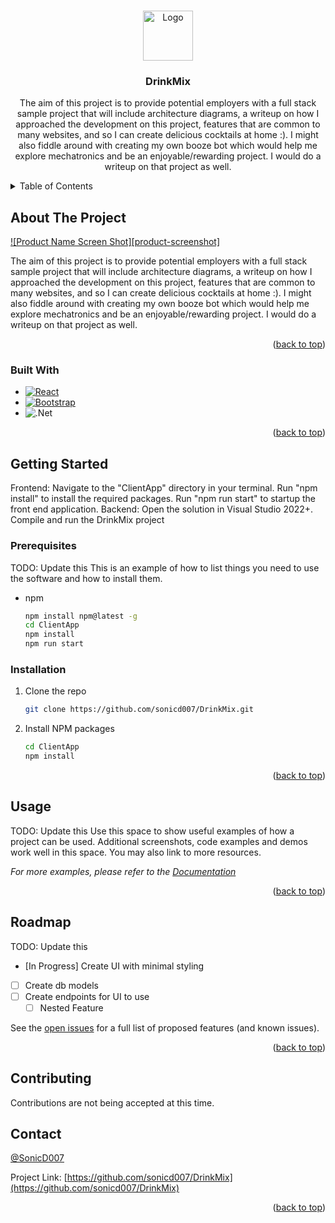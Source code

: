 ﻿<!-- Improved compatibility of back to top link: See: https://github.com/othneildrew/Best-README-Template/pull/73 -->
<a name="readme-top"></a>
<!--
*** Thanks for checking out the Best-README-Template. If you have a suggestion
*** that would make this better, please fork the repo and create a pull request
*** or simply open an issue with the tag "enhancement".
*** Don't forget to give the project a star!
*** Thanks again! Now go create something AMAZING! :D
-->



<!-- PROJECT SHIELDS -->
<!--
*** I'm using markdown "reference style" links for readability.
*** Reference links are enclosed in brackets [ ] instead of parentheses ( ).
*** See the bottom of this document for the declaration of the reference variables
*** for contributors-url, forks-url, etc. This is an optional, concise syntax you may use.
*** https://www.markdownguide.org/basic-syntax/#reference-style-links

[![Contributors][contributors-shield]][contributors-url]
[![Forks][forks-shield]][forks-url]
[![Stargazers][stars-shield]][stars-url]
[![Issues][issues-shield]][issues-url]
[![MIT License][license-shield]][license-url]
[![LinkedIn][linkedin-shield]][linkedin-url]
-->


<!-- PROJECT LOGO -->
<br />
<div align="center">
  <a href="https://github.com/sonicd007/DrinkMix">
    <img src="images/logo.png" alt="Logo" width="80" height="80">
  </a>

<h3 align="center">DrinkMix</h3>

  <p align="center">
    The aim of this project is to provide potential employers with a full stack sample project that will include architecture diagrams, a writeup on how I approached the development on this project, 
    features that are common to many websites, and so I can create delicious cocktails at home :). 
    I might also fiddle around with creating my own booze bot which would help me explore mechatronics and be an enjoyable/rewarding project. I would do a writeup on that project as well.
    <br />
  </p>
</div>



<!-- TABLE OF CONTENTS -->
<details>
  <summary>Table of Contents</summary>
  <ol>
    <li>
      <a href="#about-the-project">About The Project</a>
      <ul>
        <li><a href="#built-with">Built With</a></li>
      </ul>
    </li>
    <li>
      <a href="#getting-started">Getting Started</a>
      <ul>
        <li><a href="#prerequisites">Prerequisites</a></li>
        <li><a href="#installation">Installation</a></li>
      </ul>
    </li>
    <li><a href="#usage">Usage</a></li>
    <li><a href="#roadmap">Roadmap</a></li>
    <li><a href="#contributing">Contributing</a></li>
    <li><a href="#license">License</a></li>
    <li><a href="#contact">Contact</a></li>
    <li><a href="#acknowledgments">Acknowledgments</a></li>
  </ol>
</details>



<!-- ABOUT THE PROJECT -->
## About The Project

[![Product Name Screen Shot][product-screenshot]](https://example.com)

The aim of this project is to provide potential employers with a full stack sample project that will include architecture diagrams, a writeup on how I approached the development on this project, 
features that are common to many websites, and so I can create delicious cocktails at home :). 
I might also fiddle around with creating my own booze bot which would help me explore mechatronics and be an enjoyable/rewarding project. I would do a writeup on that project as well.

<p align="right">(<a href="#readme-top">back to top</a>)</p>



### Built With

* [![React][React.js]][React-url]
* [![Bootstrap][Bootstrap.com]][Bootstrap-url]
* ![.Net](https://img.shields.io/badge/.NET-5C2D91?style=for-the-badge&logo=.net&logoColor=white)
<p align="right">(<a href="#readme-top">back to top</a>)</p>



<!-- GETTING STARTED -->
## Getting Started

Frontend: Navigate to the "ClientApp" directory in your terminal. Run "npm install" to install the required packages. Run "npm run start" to startup the front end application.
Backend: Open the solution in Visual Studio 2022+. Compile and run the DrinkMix project

### Prerequisites

TODO: Update this
This is an example of how to list things you need to use the software and how to install them.
* npm
  ```sh
  npm install npm@latest -g
  cd ClientApp
  npm install
  npm run start
  ```

### Installation

1. Clone the repo
   ```sh
   git clone https://github.com/sonicd007/DrinkMix.git
   ```
2. Install NPM packages
   ```sh
   cd ClientApp
   npm install
   ```

<p align="right">(<a href="#readme-top">back to top</a>)</p>



<!-- USAGE EXAMPLES -->
## Usage

TODO: Update this
Use this space to show useful examples of how a project can be used. Additional screenshots, code examples and demos work well in this space. You may also link to more resources.

_For more examples, please refer to the [Documentation](https://example.com)_

<p align="right">(<a href="#readme-top">back to top</a>)</p>



<!-- ROADMAP -->
## Roadmap

TODO: Update this
- [In Progress] Create UI with minimal styling
- [ ] Create db models
- [ ] Create endpoints for UI to use
    - [ ] Nested Feature

See the [open issues](https://github.com/sonicd007/DrinkMix/issues) for a full list of proposed features (and known issues).

<p align="right">(<a href="#readme-top">back to top</a>)</p>



<!-- CONTRIBUTING -->
## Contributing

Contributions are not being accepted at this time.
<!--
Contributions are what make the open source community such an amazing place to learn, inspire, and create. Any contributions you make are **greatly appreciated**.

If you have a suggestion that would make this better, please fork the repo and create a pull request. You can also simply open an issue with the tag "enhancement".
Don't forget to give the project a star! Thanks again!

1. Fork the Project
2. Create your Feature Branch (`git checkout -b feature/AmazingFeature`)
3. Commit your Changes (`git commit -m 'Add some AmazingFeature'`)
4. Push to the Branch (`git push origin feature/AmazingFeature`)
5. Open a Pull Request

<p align="right">(<a href="#readme-top">back to top</a>)</p>
-->


<!-- LICENSE 
## License

Distributed under the MIT License. See `LICENSE.txt` for more information.

<p align="right">(<a href="#readme-top">back to top</a>)</p>

-->

<!-- CONTACT -->
## Contact

[@SonicD007](https://twitter.com/SonicD007)

Project Link: [https://github.com/sonicd007/DrinkMix](https://github.com/sonicd007/DrinkMix)

<p align="right">(<a href="#readme-top">back to top</a>)</p>




<!-- MARKDOWN LINKS & IMAGES -->
<!-- https://www.markdownguide.org/basic-syntax/#reference-style-links -->
<!--
[contributors-shield]: https://img.shields.io/github/contributors/sonicd007/DrinkMix.svg?style=for-the-badge
[contributors-url]: https://github.com/sonicd007/DrinkMix/graphs/contributors
[forks-shield]: https://img.shields.io/github/forks/sonicd007/DrinkMix.svg?style=for-the-badge
[forks-url]: https://github.com/sonicd007/DrinkMix/network/members
[stars-shield]: https://img.shields.io/github/stars/sonicd007/DrinkMix.svg?style=for-the-badge
[stars-url]: https://github.com/sonicd007/DrinkMix/stargazers
[issues-shield]: https://img.shields.io/github/issues/sonicd007/DrinkMix.svg?style=for-the-badge
[issues-url]: https://github.com/sonicd007/DrinkMix/issues
[license-shield]: https://img.shields.io/github/license/sonicd007/DrinkMix.svg?style=for-the-badge
[license-url]: https://github.com/sonicd007/DrinkMix/blob/master/LICENSE.txt
[linkedin-shield]: https://img.shields.io/badge/-LinkedIn-black.svg?style=for-the-badge&logo=linkedin&colorB=555
[linkedin-url]: https://linkedin.com/in/linkedin_username
[product-screenshot]: images/screenshot.png
[Next.js]: https://img.shields.io/badge/next.js-000000?style=for-the-badge&logo=nextdotjs&logoColor=white
[Next-url]: https://nextjs.org/ -->

[React.js]: https://img.shields.io/badge/React-20232A?style=for-the-badge&logo=react&logoColor=61DAFB
[React-url]: https://reactjs.org/
[Bootstrap.com]: https://img.shields.io/badge/Bootstrap-563D7C?style=for-the-badge&logo=bootstrap&logoColor=white
[Bootstrap-url]: https://getbootstrap.com
<!--
[Vue.js]: https://img.shields.io/badge/Vue.js-35495E?style=for-the-badge&logo=vuedotjs&logoColor=4FC08D
[Vue-url]: https://vuejs.org/
[Angular.io]: https://img.shields.io/badge/Angular-DD0031?style=for-the-badge&logo=angular&logoColor=white
[Angular-url]: https://angular.io/
[Svelte.dev]: https://img.shields.io/badge/Svelte-4A4A55?style=for-the-badge&logo=svelte&logoColor=FF3E00
[Svelte-url]: https://svelte.dev/
[Laravel.com]: https://img.shields.io/badge/Laravel-FF2D20?style=for-the-badge&logo=laravel&logoColor=white
[Laravel-url]: https://laravel.com

[JQuery.com]: https://img.shields.io/badge/jQuery-0769AD?style=for-the-badge&logo=jquery&logoColor=white
[JQuery-url]: https://jquery.com 
-->